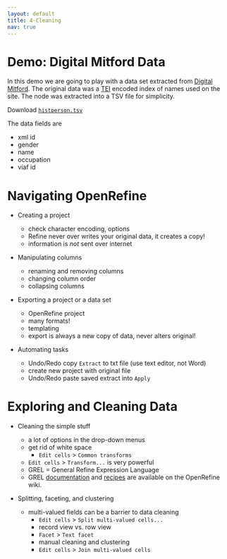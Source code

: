 ```yaml
---
layout: default
title: 4-Cleaning
nav: true
---
```


# Demo: Digital Mitford Data

In this demo we are going to play with a data set extracted from [Digital Mitford](http://digitalmitford.org/). The original data was a [TEI](http://www.tei-c.org/index.xml) encoded index of names used on the site. The <listPerson sortKey="histPersons"> node was extracted into a TSV file for simplicity.

Download <a href="images/histPerson_data.tsv" target="_blank">`histperson.tsv`</a>

The data fields are
- xml id
- gender
- name
- occupation
- viaf id

# Navigating OpenRefine

- Creating a project
  - check character encoding, options
  - Refine never over writes your original data, it creates a copy!
  - information is *not* sent over internet

- Manipulating columns
  - renaming and removing columns
  - changing column order
  - collapsing columns

- Exporting a project or a data set
  - OpenRefine project
  - many formats!
  - templating
  - export is always a new copy of data, never alters original!

- Automating tasks
  - Undo/Redo copy `Extract` to txt file (use text editor, not Word)
  - create new project with original file
  - Undo/Redo paste saved extract into `Apply`

# Exploring and Cleaning Data

- Cleaning the simple stuff
  - a lot of options in the drop-down menus
  - get rid of white space
    - `Edit cells` > `Common transforms`
  - `Edit cells` > `Transform...` is very powerful
  - GREL = General Refine Expression Language
  - GREL [documentation](https://github.com/OpenRefine/OpenRefine/wiki/General-Refine-Expression-Language) and [recipes](https://github.com/OpenRefine/OpenRefine/wiki/Recipes) are available on the OpenRefine wiki.

- Splitting, faceting, and clustering
  - multi-valued fields can be a barrier to data cleaning
    - `Edit cells` > `Split multi-valued cells...`
    - record view vs. row view
    - `Facet` > `Text facet`
    - manual cleaning and clustering
    - `Edit cells` > `Join multi-valued cells`
